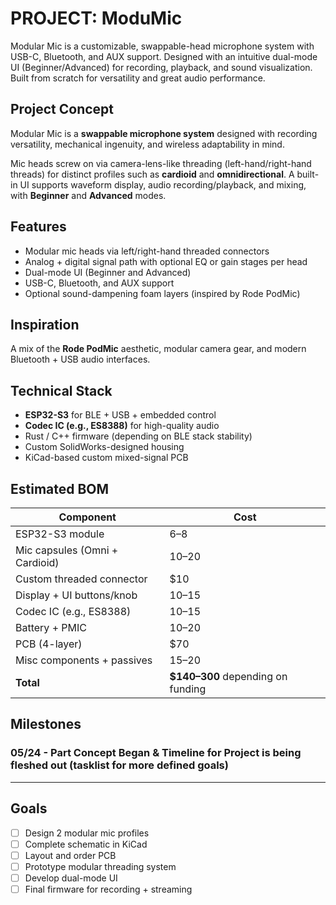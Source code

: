 # PROJECT: ModuMic
Modular Mic is a customizable, swappable-head microphone system with USB-C, Bluetooth, and AUX support. Designed with an intuitive dual-mode UI (Beginner/Advanced) for recording, playback, and sound visualization. Built from scratch for versatility and great audio performance.
## Project Concept
Modular Mic is a **swappable microphone system** designed with recording versatility, mechanical ingenuity, and wireless adaptability in mind.

Mic heads screw on via camera-lens-like threading (left-hand/right-hand threads) for distinct profiles such as **cardioid** and **omnidirectional**. A built-in UI supports waveform display, audio recording/playback, and mixing, with **Beginner** and **Advanced** modes.

## Features
-  Modular mic heads via left/right-hand threaded connectors
-  Analog + digital signal path with optional EQ or gain stages per head
-  Dual-mode UI (Beginner and Advanced)
-  USB-C, Bluetooth, and AUX support
-  Optional sound-dampening foam layers (inspired by Rode PodMic)

## Inspiration
A mix of the **Rode PodMic** aesthetic, modular camera gear, and modern Bluetooth + USB audio interfaces.

## Technical Stack
- **ESP32-S3** for BLE + USB + embedded control
- **Codec IC (e.g., ES8388)** for high-quality audio
- Rust / C++ firmware (depending on BLE stack stability)
- Custom SolidWorks-designed housing
- KiCad-based custom mixed-signal PCB

## Estimated BOM
| Component                     | Cost       |
|------------------------------|------------|
| ESP32-S3 module              | $6–$8      |
| Mic capsules (Omni + Cardioid) | $10–$20  |
| Custom threaded connector    | $10        |
| Display + UI buttons/knob    | $10–$15    |
| Codec IC (e.g., ES8388)      | $10–$15    |
| Battery + PMIC               | $10–$20    |
| PCB (4-layer)                | $70        |
| Misc components + passives   | $15–$20    |
| **Total**                    | **$140–300** depending on funding

## Milestones
### 05/24 - Part Concept Began & Timeline for Project is being fleshed out (tasklist for more defined goals)

---

## Goals
- [ ] Design 2 modular mic profiles
- [ ] Complete schematic in KiCad
- [ ] Layout and order PCB
- [ ] Prototype modular threading system
- [ ] Develop dual-mode UI
- [ ] Final firmware for recording + streaming
